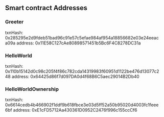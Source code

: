 ## Smart contract Addresses

### Greeter
txnHash: 0x285295e2d9fdeb51bad96c91e57c5efae984af954a18856682e03e24eeaca09a
address: 0x11E58C127cAe80898571451b5Bc6F4C8278DC31a


### HelloWorld
txnHash: 0x110b15142d0c98c205f4f86c782cda14319983f60951d1122be476d13077c248
address: 0x64425d86f7d097DA0d4f68B6C5aec29014B2Db40


### HelloWorldOwnership
txnHash: 0x6614cedb4b466902f1ddf9b618fbce3e03d5ff52a50b95020d4003fc1feee6bf
address: 0xE1cFD5712Aa430361D0952C2476f996c155ccCf6

